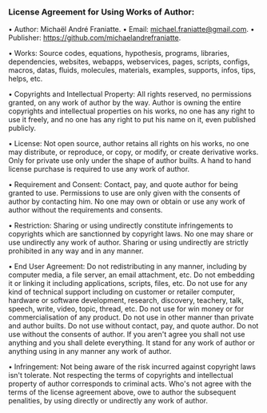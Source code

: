 ﻿  
### License Agreement for Using Works of Author:  
  
• Author: Michaël André Franiatte. • Email: michael.franiatte@gmail.com. • Publisher: https://github.com/michaelandrefraniatte.  
  
• Works: Source codes, equations, hypothesis, programs, libraries, dependencies, websites, webapps, webservices, pages, scripts, configs, macros, datas, fluids, molecules, materials, examples, supports, infos, tips, helps, etc.  
  
• Copyrights and Intellectual Property: All rights reserved, no permissions granted, on any work of author by the way. Author is owning the entire copyrights and intellectual properties on his works, no one has any right to use it freely, and no one has any right to put his name on it, even published publicly.  
  
• License: Not open source, author retains all rights on his works, no one may distribute, or reproduce, or copy, or modify, or create derivative works. Only for private use only under the shape of author builts. A hand to hand license purchase is required to use any work of author.  
  
• Requirement and Consent: Contact, pay, and quote author for being granted to use. Permissions to use are only given with the consents of author by contacting him. No one may own or obtain or use any work of author without the requirements and consents.  
  
• Restriction: Sharing or using undirectly constitute infringements to copyrights which are sanctionned by copyright laws. No one may share or use undirectly any work of author. Sharing or using undirectly are strictly prohibited in any way and in any manner.  
  
• End User Agreement: Do not redistributing in any manner, including by computer media, a file server, an email attachment, etc. Do not embedding it or linking it including applications, scripts, files, etc. Do not use for any kind of technical support including on customer or retailer computer, hardware or software development, research, discovery, teachery, talk, speech, write, video, topic, thread, etc. Do not use for win money or for commercialisation of any product. Do not use in other manner than private and author builts. Do not use without contact, pay, and quote author. Do not use without the consents of author. If you aren't agree you shall not use anything and you shall delete everything. It stand for any work of author or anything using in any manner any work of author.  
  
• Infringement: Not being aware of the risk incurred against copyright laws isn't tolerate. Not respecting the terms of copyrights and intellectual property of author corresponds to criminal acts. Who's not agree with the terms of the license agreement above, owe to author the subsequent penalities, by using directly or undirectly any work of author.  
  